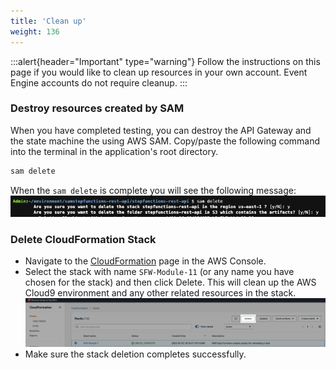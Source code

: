 ```yaml
---
title: 'Clean up'
weight: 136
---
```


:::alert{header="Important" type="warning"}
Follow the instructions on this page if you would like to clean up resources in your own account. Event Engine accounts do not require cleanup.
:::

### Destroy resources created by SAM

When you have completed testing, you can destroy the API Gateway and the state machine the using AWS SAM. Copy/paste the following command into the terminal in the application's root directory.

```bash
sam delete
```

When the `sam delete` is complete you will see the following message:
![SAM Delete](/static/img/module-11/sam-delete.png)

### Delete CloudFormation Stack

- Navigate to the [CloudFormation](https://console.aws.amazon.com/cloudformation/home) page in the AWS Console.
- Select the stack with name `SFW-Module-11` (or any name you have chosen for the stack) and then click Delete. This will clean up the AWS Cloud9 environment and any other related resources in the stack.
  ![Supprimer la pile CloudFormation](/static/img/setup/setup-cloudformation-delete.png)
- Make sure the stack deletion completes successfully.
